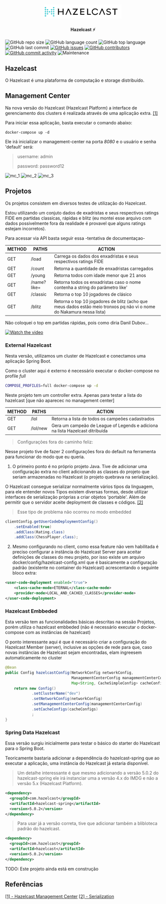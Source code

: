 <h1 align="center">
    <img alt="Hazelcast" title="Hazelcast" src=".github/logo.svg" width="250px" />
</h1>


<h4 align="center"> 
	Hazelcast ⚡
</h4>

![GitHub repo size](https://img.shields.io/github/repo-size/tacsio/hazelcast?color=%2331acbf)
![GitHub language count](https://img.shields.io/github/languages/count/tacsio/hazelcast?color=%2331acbf)
![GitHub top language](https://img.shields.io/github/languages/top/tacsio/hazelcast?color=%2331acbf)
![GitHub last commit](https://img.shields.io/github/last-commit/tacsio/hazelcast?color=%2331acbf)
[![GitHub issues](https://img.shields.io/github/issues-raw/tacsio/hazelcast?color=%2331acbf)](https://github.com/tacsio/hazelcast/issues)
[![GitHub contributors](https://img.shields.io/github/contributors/tacsio/hazelcast?color=%2331acbf)](https://github.com/tacsio/hazelcast/graphs/contributors)
[![GitHub commit activity](https://img.shields.io/github/commit-activity/w/tacsio/hazelcast?color=%2331acbf)](https://github.com/tacsio/hazelcast/graphs/commit-activity)
![Maintenance](https://img.shields.io/maintenance/yes/2022?color=%2331acbf)


## Hazelcast

O Hazelcast é uma plataforma de computação e storage distribuído.

## Management Center

Na nova versão do Hazelcast (Hazelcast Platform) a interface de gerenciamento dos clusters é realizada através de uma aplicação extra. [[1]][management]

Para iniciar essa aplicação, basta executar o comando abaixo:

```docker
docker-compose up -d
```
Ele irá inicializar o management-center na porta *8080* e o usuário e senha 'default' será:

> username: admin
> 
> password: password12

![mc_1][mc_1]
![mc_2][mc_2]
![mc_3][mc_3]


## Projetos

Os projetos consistem em diversos testes de utilização do Hazelcast.

Estou utilizando um conjuto dados de exadristas e seus respectivos ratings FIDE em partidas classicas, rápidas e blitz (eu montei esse arquivo com dados possivelmente fora da realidade é provavel que alguns ratings estejam incorretos).

Para acessar via API basta seguir essa -tentativa de documentaçao-

| METHOD | PATHS       | ACTION                                                                                                                |
|--------|-------------|-----------------------------------------------------------------------------------------------------------------------|
| GET    | /load       | Carrega os dados dos enxadristas e seus respectivos ratings FIDE                                                      |
| GET    | /count      | Retorna a quantidade de enxadristas carregados                                                                        |
| GET    | /young      | Retorna todos com idade menor que 21 anos                                                                             |
| GET    | /name?like= | Retorna todos os enxadristas caso o nome contenha a string do parâmetro like'                                         |
| GET    | /classic    | Retorna o top 10 jogadores de clásico                                                                                 |
| GET    | /blitz      | Retorna o top 10 jogadores de blitz (acho que meus dados estão meio tronxos pq não vi o nome do Nakamura nessa lista) |


Não coloquei o top em partidas rápidas, pois como diria Danil Dubov...

[![Watch the video](https://img.youtube.com/vi/GRDO_WIxKkE/default.jpg)](https://youtu.be/GRDO_WIxKkE)

### External Hazelcast

Nesta versão, utilizamos um cluster de Hazelcast e conectamos uma aplicação Spring Boot.

Como o cluster aqui é externo é necessário executar o docker-compose no profile *full*

```bash
COMPOSE_PROFILES=full docker-compose up -d
```


Neste projeto tem um controller extra. Apenas para testar a lista do hazelcast [que não aparecec no management center]

| METHOD | PATHS    | ACTION                                                                        |
|--------|----------|-------------------------------------------------------------------------------|
| GET    | /lol     | Retorna a lista de todos os campeões cadastrados                              |
| GET    | /lol/new | Gera um campeão de League of Legends e adiciona na lista Hazelcast ditribuída |


> Configurações fora do caminho feliz:

Nesse projeto tive de fazer 2 configurações fora do default na ferramenta para funcionar do modo que eu queria.


1. O primeiro ponto é no próprio projeto Java. Tive de adicionar uma configuração extra no client adicionando as classes do projeto que seriam armazenadas no Hazelcast (o projeto quebrava na serialização).

O Hazelcast consegue serializar normalmente vários tipos da linguagem, para ele entender novos Tipos existem diversas formas, desde utilizar interfaces de serialização próprias a criar objetos 'portable'. Além de permitir que o servidor aceite deployment de classes e códigos. [[2]][serialization]

> Esse tipo de problema não ocorreu no modo embedded


```java
clientConfig.getUserCodeDeploymentConfig()
    .setEnabled(true)
    .addClass(Rating.class)
    .addClass(ChessPlayer.class);
```

2. Mesmo configurando no client, como essa feature não vem habilitada é preciso configurar a instância do Hazelcast Server para aceitar definições de classes do meu projeto, por isso existe um arquivo docker/config/hazelcast-config.xml que é basicamente a configuração padrão (existente no container do Hazelcast) acrescentando o seguinte bloco extra:

```xml
<user-code-deployment enabled="true">
    <class-cache-mode>ETERNAL</class-cache-mode>
    <provider-mode>LOCAL_AND_CACHED_CLASSES</provider-mode>
</user-code-deployment>
```


### Hazelcast Embbeded

Esta versão tem as funcionalidades básicas descritas na sessão Projetos, porém utiliza o hazelcast embbeded (não é necessário executar o docker-compose com as instâncias de hazelcast)

O ponto interessante aqui é que é necessário criar a configuração do Hazelcast Member (server), inclusive as opções de rede para que, caso novas instâncias de Hazelcast sejam encontradas, elam ingreesem automaticamente no cluster

```java
@Bean
public Config hazelcastConfig(NetworkConfig networkConfig,
                              ManagementCenterConfig managementCenterConfig,
                              Map<String, CacheSimpleConfig> cacheConfigs) {
    return new Config()
            .setClusterName("dev")
            .setNetworkConfig(networkConfig)
            .setManagementCenterConfig(managementCenterConfig)
            .setCacheConfigs(cacheConfigs)
            ;
}
```

### Spring Data Hazelcast

Essa versão surgiu inicialmente para testar o básico do starter do Hazelcast para o Spring Boot.

Teoricamente bastaria adicionar a dependência do hazelcast-spring que ao executar a aplicação, uma instância do Hazelcast já estaria disponível.

> Um detalhe interessante é que mesmo adicionando a versão 5.0.2 do hazelcast-spring ele irá instanciar uma a versão 4.x do IMDG e não a versão 5.x (Hazelcast Platform).

```xml
<dependency>
  <groupId>com.hazelcast</groupId>
  <artifactId>hazelcast-spring</artifactId>
  <version>5.0.2</version>
</dependency>
``` 

> Para usar já a versão correta, tive que adicionar também a blibloteca padrão do hazelcast.


```xml
<dependency>
  <groupId>com.hazelcast</groupId>
  <artifactId>hazelcast</artifactId>
  <version>5.0.2</version>
</dependency>
``` 

TODO: Este projeto ainda está em construção 


## Referências

[[1] - Hazelcast Management Center][management]
[[2] - Serialization][serialization]


[hazelcast]: https://docs.hazelcast.com/hazelcast/latest/index.html
[imdg]: https://docs.hazelcast.com/imdg/latest/
[jet]: https://jet-start.sh/docs/get-started/intro
[management]: https://docs.hazelcast.com/management-center/latest/getting-started/install
[serialization]: https://docs.hazelcast.com/hazelcast/latest/serialization/serialization

[mc_1]: https://github.com/tacsio/hazelcast-lab/raw/main/.github/mc_1.png
[mc_2]: https://github.com/tacsio/hazelcast-lab/raw/main/.github/mc_2.png
[mc_3]: https://github.com/tacsio/hazelcast-lab/raw/main/.github/mc_3.png

